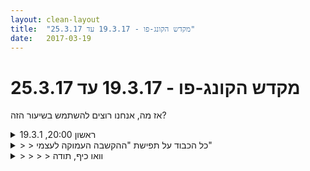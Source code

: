 ```yaml
---
layout: clean-layout
title:  "מקדש הקונג-פו - 19.3.17 עד 25.3.17"
date:   2017-03-19
---
```

# מקדש הקונג-פו - 19.3.17 עד 25.3.17 
אז מה, אנחנו רוצים להשתמש בשיעור הזה?

<details>
                    <summary>ראשון 20:00, 19.3.1</summary>
                    לדמיין עיגול / כדור מסביבי בו מתקיים השיעור שלי. להיות המלך של הכדור שלי / השיעור שלי בתוך הכדור.<br> שימוש בדחיפה שמופעלת עליי לקפיצה / בעיטה / התנמכות - התקרקעות<br> הקשבה עמוקה לעצמי - מה נכון לי לעבור<br>
                  </details><details>
                    <summary>> > כל הכבוד על תפישת "ההקשבה העמוקה לעצמי"</summary>
                    אגב, כשאומרים &quot;כל הכבוד&quot; על משהו (מפנים אור חיובי אל משהו), זה לא אומר ששאר הדברים חיוביים פחות. קרוב לודאי שלהיפך: שיש דברים חיוביים <b>עוד יותר</b>, מפני שלא סביר שמבחוץ יידעו מה <b>הכי</b> חיובי במציאות/התרחשות <b>שלנו</b> ברגע מסויים ועוד יפנו אליו אור. לא צריך לצפות ליותר מדי מן החוץ.<br> <br> נהניתי מאד, בין היתר, מההשתפרות בפנייה אל עצמך כאל המקור לדברים, להדרכה, לידיעה.<br> יצירתיות וחופש יפהפיים.<br><br><table width='70%' cellpadding='0' cellspacing='0' bgcolor='#C6C7C6'><tr><td height='1'></td></tr></table><br><b>מדברים על מדיטציה:</b> <a href="http://forums.tapuz.co.il/meditation" target="_blank">http://forums.tapuz.co.il/meditation</a><br/><br/>לומדים את אמנות המדיטציה: <a href="http://www.ThePracticalMeditation.com" target="_blank" rel=nofollow>www.ThePracticalMeditation.com</a><br/>לומדים את אמנות היכולת: <a href="http://www.MagicalChanging.com" target="_blank" rel=nofollow>www.MagicalChanging.com</a>
                  </details><details>
                    <summary>> > > > וואו כיף, תודה</summary>
                    
                  </details><details>
                    <summary>יום שני 20.3.17 בוק</summary>
                    זמן מקדים 11 דקות - איכות טובה&nbsp;&nbsp;&nbsp;&nbsp;משתתפים:אינגריד, יואב&nbsp;&nbsp;&nbsp;&nbsp;מיקום:מאחורי המוזיאון<br> בחירת מיקודים לשיעור: שלווה, נוחות גופנית, הנאה, <br> תרגול מאתגר של נוכחות מלאה בעת הליכה<br> עבודת רגליים וגמישות - קבלה של ההשתנות, להתבונן בעצמי, במצבי הגופני כפי שהוא הבוקר. קבלה.<br> שדרוג בעיטות תוך סיבוב, שדרוג בעיטת ״מגל״, שדרוג התנועה בעת הסיבוב<br> תרגול טכניקה של הגנה והתקפה, שימוש להגדלת הרזולוציה ושדרוג הדיוק וההתחושה בעת ההסטה (נקודה ספציפית על האמה) ובעת הכיוון של נקודת המפגש<br> אתגר בעיטת קפיצה ומרחק גדול בין הרגליים, שימוש במרחב לתרגול טכניקות כניסה לעבודה מאומצת<br> סיום שיעור 08:15 (משוער)
                  </details><details>
                    <summary>> > וואו, נשמע לי כמו צעד נוסף שלך אל תו</summary>
                    מקור ההדרכה <img src="http://www.timg.co.il/tapuzForum/images/Emo42.gif" alt="<img src="http://www.timg.co.il/tapuzForum/images/Emo42.gif" alt="|שמש|">"> (*אגב מעניין אם הם כבר תקנו אם השמש או שהיא עדיין מופיעה עם סימן &quot;&gt;&quot; או משהו כזה)<br><br><table width='70%' cellpadding='0' cellspacing='0' bgcolor='#C6C7C6'><tr><td height='1'></td></tr></table><br><b>מדברים על מדיטציה:</b> <a href="http://forums.tapuz.co.il/meditation" target="_blank">http://forums.tapuz.co.il/meditation</a><br/><br/>לומדים את אמנות המדיטציה: <a href="http://www.ThePracticalMeditation.com" target="_blank" rel=nofollow>www.ThePracticalMeditation.com</a><br/>לומדים את אמנות היכולת: <a href="http://www.MagicalChanging.com" target="_blank" rel=nofollow>www.MagicalChanging.com</a>
                  </details><details>
                    <summary>*** עזרה זמנית מבן: מפות-ידע **</summary>
                    כמדומני שמרבית העקבות שתלמידים מותירים לעצמם ביומן השיעורים עדיין אינם מכילים באופן מובנה, מלא וברור, את המידע הבסיסי שלשמו יומן השיעורים נוצר*: ריכוז תמצית הידע שעבר אליהם בשיעור, קודם כל בשביל עצמם ואחר-כך (בעדיפות שניה) גם בשביל אחרים המעיינים בזה (אם כי לא בטוח שאחרים יוכלו להבין את העקבות שהשארנו לעצמנו).<br> <br> לפיכך, עד שאראה שהמצב הזה משתנה משמעותית בבית-ספרנו, אשרשר לכאן מדי פעם כמה דוגמאות/דוגמיות שכאלה מתוך השיעורים.<br> באהבה!<br> <br> כפי שאפשר לראות, המצב הזה כבר בתהליך שינוי: {מעקב תהליך ההגשמה: 1 2 <b>3</b> 4 5}<br> <br> * למען הסר ספק: יומן השיעורים לא נוצר רק בשביל זה, אלא למגוון מטרות. איסוף וריכוז הידע העובר בשיעורים היא המרכזית שבהן, אולם יש עוד כמה וכמה מטרות חשובות, חלקן מרכזיות גם הן במידות שונות, העומדות בתשתית קיומו של יומן השיעורים ואפשרויותיו.<br><br><table width='70%' cellpadding='0' cellspacing='0' bgcolor='#C6C7C6'><tr><td height='1'></td></tr></table><br><b>מדברים על מדיטציה:</b> <a href="http://forums.tapuz.co.il/meditation" target="_blank">http://forums.tapuz.co.il/meditation</a><br/><br/>לומדים את אמנות המדיטציה: <a href="http://www.ThePracticalMeditation.com" target="_blank" rel=nofollow>www.ThePracticalMeditation.com</a><br/>לומדים את אמנות היכולת: <a href="http://www.MagicalChanging.com" target="_blank" rel=nofollow>www.MagicalChanging.com</a>
                  </details><details>
                    <summary>> > מתוך ראשון ערב, 19.3.201</summary>
                    אפשר לקחת את מה שהיה לפני תחילת השיעור הרשמי שלי, משעה מסויימת, כחלק מהשיעור הרשמי שלי.<br> כך אני מרחיב את השיעור הרשמי שלי, עם היוולדו, גם לאחור.<br> זה בין היתר יכול לעזור לי לזהות שהשיעור הרשמי שלי איננו תלוי במישהו אחר ולטשטש את ההבדלים בין &quot;השיעור הרשמי&quot; לבין &quot;כל מה שאיננו השיעור הרשמי&quot; בחיי.<br> <br> בעיטה מבחוץ לבפנים (ראש) ואז בעיטת צד (מגוון מקומות אפשריים).<br> אפשר גם לבצע את בעיטת הצד ברגל השניה, לכל כיוון שהוא, תוך שימוש באנרגיה שנוצרה בבעיטה הראשונה.<br> אפשר גם לבצע את שתי הבעיטות בקפיצה.<br> <br> כשאני הולך לשירותים במהלך השיעור, אני יכול להחליט מראש על התרגיל הפנימי שאעשה בדרך לשם; ועל התרגיל הפנימי שאעשה בדרך משם בחזרה למקום העיקרי של השיעור שלי כרגע.<br> <br> אפשר לקבל כל תרגיל בתור עולם שלם בפני עצמו (1), שאפשר להימנע מליצור לעצמנו סבל דרכו (2) ולחלופין ליצור רק דברים חיוביים דרכו (3) כגון למידה, חקירה, השתפרות, הנאה וכולי.<br> &quot;רק דברים חיוביים&quot; - לעצמנו ולאחרים. לדוגמה, לא נפגע באופן כלשהו בסביבה או נוריד את רמתה (אם נלכלך בה משהו, כגון בכף רגלנו קיר כלשהו, הורדנו את רמתה).<br> <br> אפשר להקיף את עצמנו בעיגול (או כדור) דמיוני ולזהות שכל מה שבתוכו הוא השיעור שלנו (גם מה שמחוצה לנו הוא השיעור שלנו, אך בעזרת העיגול אנחנו מתמקדים ומבחינים בחלק מסויים ממרחב השיעור שלנו באופן מובהק יותר. זה לא אומר שמחוץ לעיגול זה לא השיעור שלנו - להיפך. כך השיעור שלנו נעשה ברור ומובחן ואיכותי יותר גם בכל המרחב הכולל שאיננו כלול בעיגול שלנו).<br> אפשר להיות מלכי העיגול שלנו, המאסטרים של העיגול שלנו; וחשוב יותר, מלכי השיעור שלנו, המאסטרים של השיעור המתרחש בתוך העיגול שלנו.<br> <br> דוגמאות לפעילויות שיכולות להתרחש בשיעור שלי עם עצמי:<br> הליכה על ארבע<br> להחזיק רגל אחת בשתי ידיי (לדוגמה, בשכיבה על הגב)<br> עמידה על רגל אחת<br> ניתורים<br> מעברים בין שכיבה לעמידה (השיעור שלי מתרחש, באותו זמן, בין שתי נקודות, במעבר בין השכיבה לעמידה או להיפך)<br> <br> אפשר לדחוף זה את זה לפי תור, תוך שימוש חופשי בדחיפות.<br> אפשר להשתמש באנרגיה של הדחיפות לכל מיני מטרות.<br> לדוגמה: אפשר להשתמש באנרגיה של הדחיפה כדי לחולל בעיטה.<br> דוגמה נוספת: אפשר להשתמש באנרגיה של הדחיפה כדי לחולל בעיטה ומכת מרפק.<br> דוגמה נוספת: אפשר להשתמש באנרגיה של הדחיפה כדי לחולל מכת מרפק - בעיטה - מכת מרפק.<br> דוגמה נוספת: אפשר להשתמש באנרגיה של הדחיפה כדי להמריא לאוויר.<br> דוגמה נוספת: אפשר להשתמש באנרגיה של הדחיפה כדי להשתרש בקרקע ולהיכנס לפוזיציה נמוכה.<br> כל אלה אפשריים גם בגרסת שלושה ויותר.<br> <br> אפשר לערוך קרב מכל מיני סוגים, כגון קרב רגליים מתחת לגובה המותניים או כזה שכולל גם אגרופים לפנים.<br> אפשר לקבוע את מטרת הסיבוב ולהתחיל בכל פעם סיבוב חדש לכשהיא מתגשמת, כגון לחולל כאב (נעים ו)מבוקר אצל הפרטנר.<br> <br> אפשר להשתמש במגוון &quot;כוחות על&quot; בשיעור.<br> דוגמה לשלושת כוחות על:<br> 1. לדמיין (לחוות) בעיניים עצומות תחילה את התנועה המבוקשת או התרגיל המבוקש (בעיטה, לדוגמה).<br> 2. לדמיין שהתרגיל הנוכחי יימשך כל השיעור ולהסתגל לכך, להתרווח בתוך זה.<br> 3. לצלם את הרגע הנוכחי כדי לזכור את הפעילות הנוכחית לצרכי שימושים עתידיים (למשל, כשנבנה שיעור אחר לעצמנו ונחפש פעילות דומה).<br> אפשר לתאם לגביהם שמות קוד כלשהם, שמוכרזים ברגע שפונים לשימוש בכוח העל.<br> דוגמאות: DRAW יכול לסמן שימוש בכוח העל הראשון שהוזכר לעיל, VAST יכול לסמן שימוש בכוח העל השני שהוזכר לעיל, CATCH יכול לסמן שימוש בכוח העל השלישי שהוזכר לעיל.<br> <br> כאשר מכת-יד נעשית &quot;מהיד&quot; בלבד, אפשר להסביר שכדאי לעשותה מהגוף כולו ולהמחיש את ההבדל העצום בעזרת הדגמת מכת-אצבע לכף-יד בארבע צורות שונות: מהאצבע, מכל כף היד, מכל הזרוע, מכל הגוף. מספיק להדגים את השלוש הראשונות ולציין את הרביעית כאפשרות תיאורטית. אפשר לעשות כן גם החל מהאפשרות השלישית.<br> <br> אפשר טכניקה להסביר תחילה באיטיות ובפשטות דרך ביצוע עלינו; ואז לתת למתרגל לחוות אותה (ולחבוט איתה) באוויר.<br><br><table width='70%' cellpadding='0' cellspacing='0' bgcolor='#C6C7C6'><tr><td height='1'></td></tr></table><br><b>מדברים על מדיטציה:</b> <a href="http://forums.tapuz.co.il/meditation" target="_blank">http://forums.tapuz.co.il/meditation</a><br/><br/>לומדים את אמנות המדיטציה: <a href="http://www.ThePracticalMeditation.com" target="_blank" rel=nofollow>www.ThePracticalMeditation.com</a><br/>לומדים את אמנות היכולת: <a href="http://www.MagicalChanging.com" target="_blank" rel=nofollow>www.MagicalChanging.com</a>
                  </details><details>
                    <summary>> > מתוך שני ערב, 20.3.201</summary>
                    טיפוח אמני תנועה:<br> תנועה על ארבע<br> קפיצה אל משטח חדש<br> יצירת תנופה<br> דילוגים על הכריות<br> בעיטות תוך כדי תנועה על הידיים<br> <br> טיפוח אמני לחימה:<br> משחקי חרב זה על זה<br> ובאוויר<br> <br> טיפוח אמני הגשמה:<br> ההר שהוא אני, כמה ממנו היא התנגדות?<br> ניתן לכנות את האיזור החופשי ממנה, &quot;איזור המעוף&quot;.<br> ניתן להתחבר אל השמש.<br> <br> טיפוח אמני בריאות:<br> ניתן לאפשר לנשימת ההוויה להיות מלאה יותר, עמוקה יותר, מוחלטת יותר.<br> הנשיפה - השחרור המוחלט של כל המיותר.<br> השאיפה - הקבלה והקליטה של כל הדרוש.<br> <br> טיפוח אמני למידה:<br> ניתן למשוך &#10004; קסום על כל דבר<br> <br> טיפוח אמני אושר:<br> העיגול שהוא אני, כמה ממנו הוא אני?<br> ניתן לכנות את האיזור האמיתי שלי, &quot;איזור המעוף&quot;.<br> ניתן להתחבר אל השמש.<br> <br> ניתן לבחור איזורי יומיום שונים ולשדרגם.<br><br><table width='70%' cellpadding='0' cellspacing='0' bgcolor='#C6C7C6'><tr><td height='1'></td></tr></table><br><b>מדברים על מדיטציה:</b> <a href="http://forums.tapuz.co.il/meditation" target="_blank">http://forums.tapuz.co.il/meditation</a><br/><br/>לומדים את אמנות המדיטציה: <a href="http://www.ThePracticalMeditation.com" target="_blank" rel=nofollow>www.ThePracticalMeditation.com</a><br/>לומדים את אמנות היכולת: <a href="http://www.MagicalChanging.com" target="_blank" rel=nofollow>www.MagicalChanging.com</a>
                  </details><details>
                    <summary>> > מתוך שלישי ערב, 21.3.201</summary>
                    אפשר &quot;לעשות ברכה&quot; בתחילת ובסיום שיעור, עם עצמנו של פרק אחר.<br> להתבונן זה על זה בעיניים, להרגיש זה את זה.<br> <br> אפשר להעביר שיעור לעצמנו ולמישהו נוסף, גם כשהמישהו הנוסף הזה הינו דמיוני.<br> לא חייבים ממש לפנות אליו ולדבר אליו, אנחנו יכולים לדמיין את ההנחיות, כאילו הן ניתנות לשנינו.<br> <br> אפשר ליצור לעצמנו &quot;סימניה&quot; המתייחסת למצבנו הנוכחי, כדי לחזור אליו בהמשך השיעור, כמיטב יכולתנו - ולהמשיך משם.<br> אפשר גם לטעום צורות עבודה כאלה ואחרות, שערים כאלה ואחרים - בכדי לשוב אליהם בעתיד, באופן מעמיק יותר, להנאתנו.<br> <br> אפשר שמספר לומדים יעבדו על תנועה כלשהי לבחירתם, תרגיל פיזי כלשהו.<br> והמנחה מביניהם, יערוך בכל פעם שינוי בתנועתו של מי מהם.<br> ובשלב כלשהו גם יורה לו לעבור לתנועה אחרת.<br> זה אומר שכל מתרגל עובד בזמן שלנו, על תנועה שהוא בוחר... עד שנאמר לו להחליף לתנועה אחרת שהוא בוחר.<br> ומתישהו במהלך כל פעם כזאת, הוא מקבל גם שינויים בתנועה שהוא בחר.<br> <br> אפשר לסמן/לחוות סביבנו את המרחב האישי הקרוב ביותר בעזרת הושטת יד, למלוא הטווח.<br> וגם בעזרת הושטת רגל, למלוא הטווח.<br> <br> אפשר לאפשר לזקיף שלנו, השומר עלינו מרחבית בכל עת, להשתדרג.<br> להיות ער יותר, אחראי יותר, מקצועי יותר.<br> לאפשר לו לעבור לשלב הבא שלו.<br> שיפורו הינו עניין מתמשך, הרגל נעים המתרחש שוב ושוב בזמנים שונים.<br> זהו תהליך של שנים, מפני שאנחנו יכולים לשפרו עוד ועוד ועוד. זה כיף.<br> <br> אפשר לשדרג את התנועה שלנו בעזרת חיקוי אנשים אחרים, אמיתיים או דמיוניים.<br> &quot;ללבוש&quot; את תנועתם וללמוד מכך המון, המון, המון.<br> <br> אפשר לבחור איכות מסויימת שאנחנו רוצים לשדרגה בעבודת הזוגות שלנו (לדוגמה: שמירה על עצמנו).<br> ואז להתמקד בה ולהשקות אותה בעודנו נתונים בעבודת זוגות כזאת או אחרת. לאפשר לה באמת להשתפר.<br> <br> באפשרותנו להחליף כרית עם פרטנר לסרוגין, כאשר כל אחד מאיתנו בתורו משגר מספר מסויים של מכות מסויימות לכרית.<br> לדוגמה, ארבע מכות אגרוף.<br> לצרכי חקירה והשתפרות.<br> <br> אפשר לטייל בין זכרונות מאירוע מוגדר או מטווח-זמן מוגדר, כגון השיעור הזה, החיים האלה, היום הזה וכדומה.<br> אפשר גם לתת לעצמנו משימות נוספות בתוך הטיול הזה (לדוגמה: לשים לב לדברים שאנחנו רוצים להמשיך לטפח ולדברים שאנחנו רוצים להפסיק לטפח או אפילו להתמיר).<br> <br> אפשר לחפש, לחוות או לדמיין מקור כוח עצום בתוכנו, אצלנו.<br> וכשאנחנו חווים אותו / מוצאים אותו / מדמיינים אותו - אז לנוח בתוכו, להרפות, בעודנו שומרים על ערנותנו.<br><br><table width='70%' cellpadding='0' cellspacing='0' bgcolor='#C6C7C6'><tr><td height='1'></td></tr></table><br><b>מדברים על מדיטציה:</b> <a href="http://forums.tapuz.co.il/meditation" target="_blank">http://forums.tapuz.co.il/meditation</a><br/><br/>לומדים את אמנות המדיטציה: <a href="http://www.ThePracticalMeditation.com" target="_blank" rel=nofollow>www.ThePracticalMeditation.com</a><br/>לומדים את אמנות היכולת: <a href="http://www.MagicalChanging.com" target="_blank" rel=nofollow>www.MagicalChanging.com</a>
                  </details><details>
                    <summary>> > מתוך רביעי בוקר, 22.3.201</summary>
                    גיבוי וליווי:<br> חלקים מגבים ומלווים חלקים<br> לדוגמה, המחשבה את התנועה<br><br><table width='70%' cellpadding='0' cellspacing='0' bgcolor='#C6C7C6'><tr><td height='1'></td></tr></table><br><b>מדברים על מדיטציה:</b> <a href="http://forums.tapuz.co.il/meditation" target="_blank">http://forums.tapuz.co.il/meditation</a><br/><br/>לומדים את אמנות המדיטציה: <a href="http://www.ThePracticalMeditation.com" target="_blank" rel=nofollow>www.ThePracticalMeditation.com</a><br/>לומדים את אמנות היכולת: <a href="http://www.MagicalChanging.com" target="_blank" rel=nofollow>www.MagicalChanging.com</a>
                  </details><details>
                    <summary>> > מתוך חמישי ערב, 23.3.201</summary>
                    אפשר להפוך כל דבר למיוחד.<br> אפילו את הקריאה הזאת, למשל.<br> <br> כשקולעים משהו, חלק גדול מהעניין הוא ההתבוננות במטרה ובקליעה שלנו ביחס אליה.<br> לפיכך, בהדרכת מישהו בשיעור, חלק מהעניין הוא גם לדעת מה נהיה עם זה, לדוגמה אם נותנים לו משימה אל מחוץ לשיעור.<br> <br> אפשר לחולל דממה פנימית; או להיות מודעים לדממה הפנימית שקיימת בנו תמיד, גם עכשיו.<br> אפשר להיות מודעים ליופי העמוק שסביבנו.<br> אפשר לתקשר עם עצמנו בעזרת שאלות פשוטות, כגון &quot;מה אני רוצה לאפשר/ליצור עכשיו&quot;?<br> <br> אפשר לדבר לפי תור על משהו שנמצא לידינו, בחופשיות ובלא הגיון בהכרח.<br> אפשר לצייר.<br> בעודנו יוצרים, אפשר להרגיש את תהליך היצירה ולאפשר לו להשביח, להיות אלוהי יותר.<br> אפשר לעשות כל דבר שבוחרים, כיצירת אמנות.<br> אפשר להתבונן על לימודי הקונג-פו כעל לימודי אמנות היצירה.<br> <br> אפשר לחוות את האנרגיה שבתוכנו, הליבה שלנו; ולבדל אותה מהאנרגיות שסביבנו.<br> אפשר לחוות את האנרגיות שסביבנו ולבדוק עם עצמנו מה אנחנו רוצים לעשות (או לא לעשות) איתן.<br> אפשר לחוש את החופש שלנו.<br><br><table width='70%' cellpadding='0' cellspacing='0' bgcolor='#C6C7C6'><tr><td height='1'></td></tr></table><br><b>מדברים על מדיטציה:</b> <a href="http://forums.tapuz.co.il/meditation" target="_blank">http://forums.tapuz.co.il/meditation</a><br/><br/>לומדים את אמנות המדיטציה: <a href="http://www.ThePracticalMeditation.com" target="_blank" rel=nofollow>www.ThePracticalMeditation.com</a><br/>לומדים את אמנות היכולת: <a href="http://www.MagicalChanging.com" target="_blank" rel=nofollow>www.MagicalChanging.com</a>
                  </details><details>
                    <summary>שר ם ב' 20.3.2017 בק</summary>
                    בבקר הגיעה הודעה מבן שעלי להעביר לעצמי וליואב את השיעור במדוייק שאני רוצה לעצמי.<br> הצלחתי לדייק במשימה הזו הכי קרוב מ אי פעם.<br> התחלנו בבחירת 3 דגשים שבהם רוצים להשיג שדרוג עד סוף השיעור. <br> צלילות<br> נוכחות<br> עבודה פיזית וחיזוק ה&quot;צ&#39;י&quot; בהנאה<br> <br> עבדנו על גמישות, בעיטות, אגרופים והסטות, טכניקת תקיפה.<br> לסיום התיישבנו ונזכרנו בדגשים שבחרנו בתחילת השיעור ובדקנו איך השתדרגנו ונתנו ציון. <br> הציון שלי: 4-4-4<br> סיימנו בהנחנת המבט בעיני הפרטנר, ברוגע ובנינוחות.<br> הצלחתי שלא להיגרר בתחילת השיעור לבהלה רגעית שמא מה שאני בוחרת להתאמן לעיו לגמרי לא מתאים ליואב.<br> בסיום השיעור הוא אמר שזה היה בדיוק מה שהיה צריך.<br> היה שיעור שקט ורגוע ומהנה.
                  </details><details>
                    <summary>> > מקסים</summary>
                    איזה יופי של אפשור קסום!<br> &quot;4&quot; מתוך כמה?<br> מתי השיעור הסתיים?<br> כמה זמן בילית &quot;במקדש המקדים&quot; עד 06:50?<br><br><table width='70%' cellpadding='0' cellspacing='0' bgcolor='#C6C7C6'><tr><td height='1'></td></tr></table><br><b>מדברים על מדיטציה:</b> <a href="http://forums.tapuz.co.il/meditation" target="_blank">http://forums.tapuz.co.il/meditation</a><br/><br/>לומדים את אמנות המדיטציה: <a href="http://www.ThePracticalMeditation.com" target="_blank" rel=nofollow>www.ThePracticalMeditation.com</a><br/>לומדים את אמנות היכולת: <a href="http://www.MagicalChanging.com" target="_blank" rel=nofollow>www.MagicalChanging.com</a>
                  </details><details>
                    <summary>> > > > הבהרות לגבי הסיכו</summary>
                    הציון היה 4/5.<br> סיימנו את השיעור בשעה 8:10, נדמה לי.<br> במקדש המקדים ביליתי כ-12-15 ד&#39;. זה עבר כהרף עין. אני מציינת זאת כי בעבר הזמן לפני תחילת השיעור היה לפעמים נראה לי אינסופי או לכל הפחות איטי מאוד.
                  </details><details>
                    <summary>> > > > > > נהדר, תודה רבה</summary>
                    כל הכבוד על התפתחות המקדש המחולל (זה שמחולל את השיעור; מה שכיניתי גם &quot;המקדש המקדים&quot;) <img src="http://www.timg.co.il/tapuzForum/images/Emo39.gif" alt="|פרח|"><br><br><table width='70%' cellpadding='0' cellspacing='0' bgcolor='#C6C7C6'><tr><td height='1'></td></tr></table><br><b>מדברים על מדיטציה:</b> <a href="http://forums.tapuz.co.il/meditation" target="_blank">http://forums.tapuz.co.il/meditation</a><br/><br/>לומדים את אמנות המדיטציה: <a href="http://www.ThePracticalMeditation.com" target="_blank" rel=nofollow>www.ThePracticalMeditation.com</a><br/>לומדים את אמנות היכולת: <a href="http://www.MagicalChanging.com" target="_blank" rel=nofollow>www.MagicalChanging.com</a>
                  </details><details>
                    <summary>רביעי 21.3.201</summary>
                    <table border='0' width='100%' align='center'><tr><td valign='top'>מצ&quot;ב סיכום התרגילים בכתב יד.<br> <br> הפתעתי את עצמי בשיעור, היה לי מאד נעים לתת מרחב ל&quot;זקיף&quot;. משהו מאד טבעי, נעים עמוקות. אחראי.<br> <br> חקירת טווח התנועה בעזרת היד והרגל כש&quot;שחררתי&quot; מעט זה הפך לנעים ומהנה. עוצמת האגרופים הפתיעה אותי קצת, נהניתי מזה. הצלפה, בום טאח יאי... איזה כיף להרגיש את האפקט.</td><td width='220' align='center' valign='top'><a href=javascript:show_attch('56633996.jpg',56633996)><img src='http://img2.tapuz.co.il/CommunaApps/resize.asp?image=56633996.jpg&width=200' border='0'></a></td></tr></table>
                  </details><details>
                    <summary>> > תיקון: זה יום שלישי. לא רביעי</summary>
                    
                  </details><details>
                    <summary>> > > > נהדר</summary>
                    נהנה מאד מעבודתך.<br> וגם אשמח לדעת:<br> 1. מתי השיעור הסתיים?<br> 2. באיזה אופן סיימת אותו לאבשלום לך? האם בעזרת אמירה כגון &quot;השיעור שלנו הסתיים&quot; או בדרך אחרת כלשהי?<br> 3. איך היה לך בהתחלה להתבונן בעצמך?<br><br><table width='70%' cellpadding='0' cellspacing='0' bgcolor='#C6C7C6'><tr><td height='1'></td></tr></table><br><b>מדברים על מדיטציה:</b> <a href="http://forums.tapuz.co.il/meditation" target="_blank">http://forums.tapuz.co.il/meditation</a><br/><br/>לומדים את אמנות המדיטציה: <a href="http://www.ThePracticalMeditation.com" target="_blank" rel=nofollow>www.ThePracticalMeditation.com</a><br/>לומדים את אמנות היכולת: <a href="http://www.MagicalChanging.com" target="_blank" rel=nofollow>www.MagicalChanging.com</a>
                  </details><details>
                    <summary>> > > > > > תודה... + תשוב</summary>
                    1. השיעור הסתיים כ7 דקות לאחר עזיבתך אותנו.<br> 2. הרגשתי לבצע ברכה וכן היה, והרגיש נהדר.<br> 3. ממקד, הרגשה של כבוד, הערכה כלפי &quot;אני&quot;, <br> הרגשה שהדרך קרובה יותר, סלולה יותר.
                  </details><details>
                    <summary>> > > > > > > > נהדר, תודה</summary>
                    <br><br><table width='70%' cellpadding='0' cellspacing='0' bgcolor='#C6C7C6'><tr><td height='1'></td></tr></table><br><b>מדברים על מדיטציה:</b> <a href="http://forums.tapuz.co.il/meditation" target="_blank">http://forums.tapuz.co.il/meditation</a><br/><br/>לומדים את אמנות המדיטציה: <a href="http://www.ThePracticalMeditation.com" target="_blank" rel=nofollow>www.ThePracticalMeditation.com</a><br/>לומדים את אמנות היכולת: <a href="http://www.MagicalChanging.com" target="_blank" rel=nofollow>www.MagicalChanging.com</a>
                  </details><details>
                    <summary>רביעי 20:0 22.4.1</summary>
                    היה לי מאתגר להגיע ולעשות את השיעור, עומס של חרדה, הלב דופק חזק והמחשבות משתלטות... ובכל זאת:<br> <br> התחלתי את השיעור לעצמי בסביבות 19:20 וסיימתי ב20:00. ניסיתי לזכור לאורכו ש&quot;קודם כל נינוחות, שלווה ורוגע&quot; כדגש עיקרי<br> ובתוך זה שאר הדברים שאני עושה. נזכרתי בכך לעיתים קרובות<br> במהלך השיעור בדרגות שונות של הצלחה ביישום. לקראת סוף השיעור עבר בי גל אנרגיה מלחיץ כשאני חרד לגורלו של התרגיל שאני עושה אם הגל הזה ימשיך... והחלטתי פשוט לכלול אותו בשיעור בתרגיל. זה הרי לא משהו שאפשר להתעלם ממנו, אז אפשר פשוט לעבוד איתו. אז נתתי לזה להיות, וכשזה חלף פשוט חזרתי בעדינות לתרגיל שעשיתי (מדיטציה: למצוא את מקור האנרגיה בגוף ולנוח בו, להיטען ממנו)<br> <br> ברכה לא עשיתי, חשבתי שזה יהיה מוזר לחלק מהאנשים שמסתכלים מהצד, שמישהו עושה תנועה מוזרה לעצמו וממשיך ללכת. אחד התרגילים שקיבלתי לשיעור הזה היה לתרגל באופן כזה שהמסתכל ה&quot;ממוצע&quot; מהצד לא יחוש שיש כאן משהו מוזר אלא סתם מישהו שמתאמן לעצמו <img src="http://www.timg.co.il/tapuzForum/images/Emo13.gif" alt=":-)"><br> <br> התרגילים שנתתי לעצמי היו בעצם חזרה והעמקה בתרגילים של אתמול.<br> <br> בהליכה לגג גן העיר תרגלתי חישה של האנרגיה בגוף.<br> המשכתי את זה בישיבה לכשהגעתי. <br> שמתי לב שהאנרגיה זה בעצם כולל הכל, כל מה שקורה בגוף, תחושות, מחשבות... <br> <br> אחר כך תרגלתי מכת כאפה והצלפה כתנועה אחת...<br> עשיתי את זה בעמידה לחימתית יותר + שמירת פנים,<br> שמי שמתבונן לא יהיה לו מוזר, יבין... שמתי לב שעשיתי<br> לעצמי פרצוף, זכרתי לא לעשות לעצמי פרצופים. זה מוזר.<br> <br> אחר כך חקירת טווח הידיים והרגליים. דבר שקצת קשה לעשות באופן לא מוזר, ניסיתי שייראה כמו אימון לחימה או טאי צ&#39;י. משהו כזה.<br> <br> אחר כך העמקה ואפשור לזקיף לקחת יותר אחריות. שוב לחצים חרדות בלאגנים... מנסה לחזור לשלווה, נלחץ, ואז מנסה לחזור יותר בעדינות... <img src="http://www.timg.co.il/tapuzForum/images/Emo13.gif" alt=":-)"><br> <br> אחר כך המדיטציה שתיארתי בהתחלה.<br> <br> וזהו... הנה אני... &#128515;<br> <br>
                  </details><details>
                    <summary>> > וואו, אדיר</summary>
                    ארבעים דקות מופלאות ומשמעותיות כל-כך, כמה אימון, עולמות שלמים בשיעור קצר. <img src="http://www.timg.co.il/tapuzForum/images/Emo39.gif" alt="|פרח|"><br> קלטתי שראשי התיבות של הדגשים הכלליים-מתמשכים לשיעור הזה הם נש&quot;ר.<br> אפשר בכל מיני ניקודים - בחרתי לקחת את זה כציפור המרשימה.<br> איך היה לך הערב שאחרי השיעור?<br><br><table width='70%' cellpadding='0' cellspacing='0' bgcolor='#C6C7C6'><tr><td height='1'></td></tr></table><br><b>מדברים על מדיטציה:</b> <a href="http://forums.tapuz.co.il/meditation" target="_blank">http://forums.tapuz.co.il/meditation</a><br/><br/>לומדים את אמנות המדיטציה: <a href="http://www.ThePracticalMeditation.com" target="_blank" rel=nofollow>www.ThePracticalMeditation.com</a><br/>לומדים את אמנות היכולת: <a href="http://www.MagicalChanging.com" target="_blank" rel=nofollow>www.MagicalChanging.com</a>
                  </details><details>
                    <summary>> > > > חחח מגניב..</summary>
                    גם אני עשיתי ר&quot;ת מהדגשים אבל לא שמתי לב לנש&quot;ר. אצלי זה היה נש&quot;ו. ועכשיו זה מזכיר לי גם נשימה, שגם בה השתמשתי כדי להירגע (תשומת לב לנשימות מלאות וארוכות, נינוחות שמרגיעות את כל הגוף)<br> <br> הערב היה לא כזה טוב, החרדות המשיכו ולקחתי כדור הרגעה. אבל ישנתי בלי חלומות חרדתיים, בגלל הכדור או השיעור או שניהם.
                  </details><details>
                    <summary>> > > > > > תודה רבה</summary>
                    <br><br><table width='70%' cellpadding='0' cellspacing='0' bgcolor='#C6C7C6'><tr><td height='1'></td></tr></table><br><b>מדברים על מדיטציה:</b> <a href="http://forums.tapuz.co.il/meditation" target="_blank">http://forums.tapuz.co.il/meditation</a><br/><br/>לומדים את אמנות המדיטציה: <a href="http://www.ThePracticalMeditation.com" target="_blank" rel=nofollow>www.ThePracticalMeditation.com</a><br/>לומדים את אמנות היכולת: <a href="http://www.MagicalChanging.com" target="_blank" rel=nofollow>www.MagicalChanging.com</a>
                  </details><details>
                    <summary>> > > > > > > > </summary>
                    
                  </details><details>
                    <summary>> > מתוך המייל שקיבלתי לקראת השיעו</summary>
                    <br> אני מבקש שתקרא את התשובה שנתתי לך ביומן השיעורים לפני כשבועיים (בעמוד הראשון).<br> וגם את זה: <a href='http://www.tapuz.co.il/communa/ViewmsgCommuna.asp?Communaid=18195&msgid=56247716<br> ואת' target='_blank' style='color:blue;'>http://www.tapuz.co.il/communa/ViewmsgCommuna.asp?Communaid=18195&msgid=56247716<br> ואת</a> זה: <a href='http://www.tapuz.co.il/communa/ViewmsgCommuna.asp?Communaid=18195&msgid=56027020<br> ואת' target='_blank' style='color:blue;'>http://www.tapuz.co.il/communa/ViewmsgCommuna.asp?Communaid=18195&msgid=56027020<br> ואת</a> זה: <a href='http://www.tapuz.co.il/communa/ViewmsgCommuna.asp?Communaid=18195&msgid=56324987<br> ' target='_blank' style='color:blue;'>http://www.tapuz.co.il/communa/ViewmsgCommuna.asp?Communaid=18195&msgid=56324987<br> </a> <br> ומאוחר יותר הערב, תתחיל לעצמך את השיעור בנקודת המפגש, ב-19:50 או לפני כן (הכי מוקדם שאפשר: 19:00).<br> ושתעביר את עצמך לגג של קניון &quot;גן העיר&quot;.<br> ושתמשיך שם את השיעור לעצמך, בדגש על שלושה דברים: <b>נינוחות, שלווה ורוגע.</b><br> ושתשלוט בהופעתך כך שלא תיראה &quot;מוזר&quot; שם למתבונן הממוצע, אלא כאדם &quot;רגיל&quot; שמתאמן.<br> ושתמשיך לעצמך את השיעור עד תומו, כשאתה תוחם שיעור קצר למדי, בן פחות משעה (לדוגמה: 45 דקות) אך יותר מ-25 דקות.<br>
                  </details><details>
                    <summary>שיעור יום ד' בקר 22.3.201</summary>
                    הגעתי לנקודת המפגש בשעה 6:42 ועוד לא היה איש. אחרי הגיעו כולם: יואב, דרור, רמי ותרצה.<br> רמי ותרצה מיד נשאבו לשיחה ערה, קטעתי עם התחלת השיעור. זו הייתה הזדמנות עבורי לחקור מבחוץ כיצד זה נראה כשנשאבים לשיחה לעומת מצב שבו מתכוננים לשיעור. ראיתי לנגד עיניי את כל הפעמים שבן הגעתי לשיעור (כל שהוא, גם בתחומים אחרים לגמרי) במטרה ללמוד ובמקום זה אני נשאבת אל תוך שיחה בלתי קשורה שמרחיקה אותי מהנושא למענו הגעתי למרחב השעור. בעבר הייתי וודאי חושבת שאם אני מעבריה את השיעור אז זהו תפקידי גם לקרוא לאנשים לסדר. משהו בי הזכיר לי כאן שאין זה תפקידי כאן.&nbsp;&nbsp;<br> התחלנו את השיעור בהליכה למקום השיעור תוך כדי תשומת לב לנוכחות מלאה לגוף ולחושים. בגינת דובנוב עצרנו ליד רחבת מתקני המשחקים וקיבלנו הנחיה להגמיש אתגופנו או לחמם אותו כהכנה לשיעור הקונג פו. העמקתי בהגמשת הגוף כי זה מה שהיה נחוץ לי. <br> אחרי כ-10 ד&#39; התעורר בי קול של דאגה שאמר משהו כמו &quot;אני לא יודתע מתי בן יגיע לגג גן העיר ולא יהיה נעים שימתין לנו שם, צריך להמשיך הלאה&quot;. אספנו את התיקים והלכנו בשקט במסלול שבחרתי בקפידה, כפי שאני אוהבת לעשות כשאני הולכת ברגל בתל אביב.<br> בסביבות השעה 7:10 הגענו לגג גן העיר. חזרנו לתרגל גמישות/חימום הגוף. לאחר כ-15 ד&#39; הונחינו לעבור לתרגול השני מבין השניים.<br> <br> לאחר מכן תרגלנו מעברים מעמידה לשכיבה וכפיפות בטן.<br> לאחר מכן עברנו למשחק תופסת במרחב מתוחם, כשמי שמחפש לתפוס עוצם עיניים. בערך אז בן הגיע והמשיך להדריך אותנו.<br> <br> תרגלנו טכניקות שונות של הסטה ואגרופים, 3 סטים שונים. בן חילק אותנו לזוגות, הוא צירף אותי לתרצה.<br> ניכר היה ששתינו מתקשות לזהות בדיוק את סוג הפעולות שבן הדגים לנו.<br> לאחר זמן מה בן התערב והנחה אותנו להיעזר בתיאור מילולי של כל מרכיב בתנועות ולרשום את אותם המרכיבים. כך עשינו. תרצה שיקפה לי את הקושי שלי, המוכר לי כל כך מאז הילדות, שלגבי סטים של תנועות, יש לי קושי &quot;למקם&quot; אותם. בן עזר לנו בזה שהוא הדגים לנו כיצד ניתן לתאר אותן ולפרק אותן למרכיבים שאותם ניתן לתאר. זה מאוד עזר.<br> בהמשך בן הורה לי להמשיך את השיעור שלי ושל תרצה עד תומו.<br> המשכנו לתרגל את הטכניקות ואת תיאורן. סיימתי את השיעור שלנו בשעה 8:15.<br> היה מעולה.<br> <br> <br>
                  </details><details>
                    <summary>> > . .</summary>
                    &quot;אחרי הגיעו כולם&quot; --&gt; דורית לא הגיעה (בטלה יותר משבוע מראש).<br> נהניתי בין היתר לדמיין אתכם נעים במסלול שבחרת.<br> שאלה: האם שלוש הטכניקות רשומות לך במחברת?<br><br><table width='70%' cellpadding='0' cellspacing='0' bgcolor='#C6C7C6'><tr><td height='1'></td></tr></table><br><b>מדברים על מדיטציה:</b> <a href="http://forums.tapuz.co.il/meditation" target="_blank">http://forums.tapuz.co.il/meditation</a><br/><br/>לומדים את אמנות המדיטציה: <a href="http://www.ThePracticalMeditation.com" target="_blank" rel=nofollow>www.ThePracticalMeditation.com</a><br/>לומדים את אמנות היכולת: <a href="http://www.MagicalChanging.com" target="_blank" rel=nofollow>www.MagicalChanging.com</a>
                  </details><details>
                    <summary>> > > > תשובה לשאלת ב</summary>
                    אכן שכחתי לציין שדורית הייתה חסרה.<br> שלוש הטכניקות רשומות במחברת:<br>  <br> 1. הסטת אגרוף בעמידת &quot;ראי&quot;<br> עמידה זהה מול היריב. <br> כאשרהיריב יוצא באגרוף עם יד קדמית, אני מסיטה עם היד הקדמית בתנועה פנימה, עם להב כף היד לכיוון התנועה.<br> לאחר מכן אני יוצאת בשליפה חזרה עם אותה היד אל כיוון הגרון של היריב, עם להב כף היד מופנית כלפי גרונו.<br> תוך כדי שליפת הלהב אל גרון היריב אני לוקחת צעד אחורה כדי להתרחק.<br> <br> 2.הסטת אגרוף ומכת מרפק בעמידת &quot;ראי&quot;<br> עמידה זהה מול היריב.<br> כשהיריב מוציא אלי גרוף ביד הקדמית, אני מסיטה את האגרוף עם ידי הקדמית בתנועה כלפי חוץ (הסטת קוף).<br> אני עושה צעד כלפי גוף היריב, תוך כדי תנועת סיבוב קלה, במטרה להתקרב.<br> אני שולפת מכת מרפק עם היד השנייה, זאת הקרובה לגוף היריב.<br> אני לוקחת צעד אחרוה כדי להתרחק.<br> אני שולפת מכת אגרוף היד שהסיטה ושולחת אגרוף אל לסת היריב מהצד השני.<br> <br> 3. מכת מרפק ואגרוף בעמידה זהה<br> אני עומדת מול היריב בעמידה זהה (משולבת).<br> כשהיריב שולח אלי אגרוף עם ידו הקדמית, אני מסיטה את האגרוף שלו עם ידי הקדמית (אם הוא שלף אגרוף ביד ימין, אני מסיטה עם יד ימין) בתנועה פנימה (מימין לשמאל כשהיד הקדמית היא יד ימין).<br> בתנועה חוזרת של אותה היד שבה היסטתי את האגרוף, אני שולחת את המרפק שלי אל החזה (השד) של היריב. היד מנצלת את תנופת ההסטה.<br> אני לוקחת צעד אחרוה עם הרגל הקדמית ושולחת אגרוף עם היד השנייה, שעתה הפכה להיות היד הקדמית.<br> <br> אלה 3 הטכניקות שלמדתי בשיעור הקודם. מעט שיכתבתי את התיאורים, תוך כדי העתקה מהמחברת, על מנת שיהיה לי קל יותר להבין את ההנחיות בעתיד, כשכבר לא אזכור במדוייק את רצף התנועות.</b>
                  </details><details>
                    <summary>> > > > > > הרגשתי חוסר נוחות</summary>
                    בעקבות כך שבתשובה לשאלת &quot;כן / לא&quot; ששאלתיך, פרשת כל-כך הרבה מידע.<br> <br> את יכולה כמובן לשמור לעצמך כאן כל מידע שאת רוצה מהשיעור (וטכניקות הן בהחלט מידע חשוב ונהדר), אולם יש הבדל בין משהו שאת מתעדת עבור עצמך, לבין תשובה בדיאלוג עם אדם אחר.<br> <br> תארי לעצמך, לדוגמה, שמישהו ישאל אותך &quot;האם הבאת את המחברת להרצאה?&quot; ובתגובה תוציאי את המחברת מתיקך ותקריאי לו פרקים נבחרים מתוכה, מבלי שביקש כלל?<br> <br> האם את מבינה מה עורר בי אי-נוחות?<br> <br> תודה על סבלנותך! <img src="http://www.timg.co.il/tapuzForum/images/Emo39.gif" alt="|פרח|"><br><br><table width='70%' cellpadding='0' cellspacing='0' bgcolor='#C6C7C6'><tr><td height='1'></td></tr></table><br><b>מדברים על מדיטציה:</b> <a href="http://forums.tapuz.co.il/meditation" target="_blank">http://forums.tapuz.co.il/meditation</a><br/><br/>לומדים את אמנות המדיטציה: <a href="http://www.ThePracticalMeditation.com" target="_blank" rel=nofollow>www.ThePracticalMeditation.com</a><br/>לומדים את אמנות היכולת: <a href="http://www.MagicalChanging.com" target="_blank" rel=nofollow>www.MagicalChanging.com</a>
                  </details><details>
                    <summary>> > > > > > > > תשובה לב</summary>
                    אני מבינה עכשיו את חוסר הנוחות שלך.
                  </details><details>
                    <summary>> > > > > > > > > > הו, תודה, איזה כיף!</summary>
                    וגם תענוג להיות מובן <img src="http://www.timg.co.il/tapuzForum/images/Emo99.gif" alt="|מאוהב|"><br><br><table width='70%' cellpadding='0' cellspacing='0' bgcolor='#C6C7C6'><tr><td height='1'></td></tr></table><br><b>מדברים על מדיטציה:</b> <a href="http://forums.tapuz.co.il/meditation" target="_blank">http://forums.tapuz.co.il/meditation</a><br/><br/>לומדים את אמנות המדיטציה: <a href="http://www.ThePracticalMeditation.com" target="_blank" rel=nofollow>www.ThePracticalMeditation.com</a><br/>לומדים את אמנות היכולת: <a href="http://www.MagicalChanging.com" target="_blank" rel=nofollow>www.MagicalChanging.com</a>
                  </details><details>
                    <summary>יום רביעי 22.3.17 בוק</summary>
                    זמן מקדים 6 דקות&nbsp;&nbsp;&nbsp;&nbsp;משתתפים: אינגריד, דרור, יואב, רמי, תרצה&nbsp;&nbsp;&nbsp;&nbsp;מיקום: גן העיר<br> הליכה ועבודה על הכנה של הגוף לעבודה, אני נהנה מהעבודה הגופנית (קודם בגינת דובנוב) שדרוג איכות בעיטות הקפיצה<br> אני כמו שאני, קבלה מהנה. <br> קבלת הנחיות: חזרה בדיבור על ההנחיות, קבלה של ההנחיות, זיהוי התנגדויות פנימיות לחלק מהן, התבוננות משדרגת, להפוך את ההתנגדות לעבודה מהנה, (התבוננות בהתנגדות, קבלה שלה ללא אשמה, שמחה על הזיהוי, זיהוי ההזדמנות - יש לי מעורבות רגשית, טוב, עבודה משודרגת)<br> תרגול של טכניקות הסטה והתקפה - הנאה מהתנועה, המשך הגדלת רזולוציה - נקודות מגע, עלי ועל הפרטנר.<br> התבוננות באמנות לימוד התנועה - פרטים לזכרון של תרגיל, רגליים, ידיים, נקודות מגע, כיוון ומגמת תנועה.<br> אני ורמי עם מתנת מיקוד:<br> במה אני בוחר לצמוח?<br> איך אני בוחר לצמוח?<br> זיהוי הרצונות שלי, הבריאות שלי, <br> אריזה של הטכניקות לצורך בדיקת זכרון להמשך.<br> סיום שיעור 08:38<br>
                  </details><details>
                    <summary>> > וואו, נשמע מעולה</summary>
                    איך היו לך שתי השאלות?<br> האם שקלת להמשיך אותן באופן כלשהו, בגרסה כלשהי, אחרי השיעור?<br><br><table width='70%' cellpadding='0' cellspacing='0' bgcolor='#C6C7C6'><tr><td height='1'></td></tr></table><br><b>מדברים על מדיטציה:</b> <a href="http://forums.tapuz.co.il/meditation" target="_blank">http://forums.tapuz.co.il/meditation</a><br/><br/>לומדים את אמנות המדיטציה: <a href="http://www.ThePracticalMeditation.com" target="_blank" rel=nofollow>www.ThePracticalMeditation.com</a><br/>לומדים את אמנות היכולת: <a href="http://www.MagicalChanging.com" target="_blank" rel=nofollow>www.MagicalChanging.com</a>
                  </details><details>
                    <summary>> > > > המשכתי את השאלות לאורך כל היו</summary>
                    מצאתי את השאלות האלו משמעותיות עבורי גם בהמשך היום. במה? איך? המשכתי להשתמש בהן במשך רוב היום בעבודה וגם ביום למחרת. בהמשך זה נשטף ונעלם, מזכיר לעצמי להשתמש בהן. מחפש לעצמי רעיון - נראה לי שהכיוון הכללי הוא יצירת הרגל של שהיה ביומן השיעורים באופן שגרתי. אחפש לעצמי את המועד הנוח (אולי בערב לפני השיעור?)
                  </details><details>
                    <summary>> > > > > > אדיר</summary>
                    <br><br><table width='70%' cellpadding='0' cellspacing='0' bgcolor='#C6C7C6'><tr><td height='1'></td></tr></table><br><b>מדברים על מדיטציה:</b> <a href="http://forums.tapuz.co.il/meditation" target="_blank">http://forums.tapuz.co.il/meditation</a><br/><br/>לומדים את אמנות המדיטציה: <a href="http://www.ThePracticalMeditation.com" target="_blank" rel=nofollow>www.ThePracticalMeditation.com</a><br/>לומדים את אמנות היכולת: <a href="http://www.MagicalChanging.com" target="_blank" rel=nofollow>www.MagicalChanging.com</a>
                  </details><details>
                    <summary>רביעי 22:00 - פירמידה, יחף, הנחיו</summary>
                    החל בשעה 20:43<br> הסתיים בשעה 23:23<br> <br> שיר, אסא, שמואל<br> <br> תנועה מיטיבה עמוקות - לתת לתקשורת עם הגוף להוביל<br> 4 הרבדים - נוסף לשלושת הקודמים גם רובד היצירה - &#39; פירמידה &#39;. כל רובד יכול לגייס את האחרים לשירותו. ניתן לפתוח ולהעמיק כל רובד על ידי עידון הגישה אליו. להתחיל מלשים לב לפעולתו כבר עכשיו, כפי שהיא. <br> הנחיות מדוייקות ומנוסחות בקפידה - בעת שאני עובד לבד, אני מתחיל לבצע הנחיה רק כשהיא מנוסחת בבהירות. ככלי עזר נקבע הפעם שהנחיות ניתנות רק כשהולכים ונעמדים במקום מסויים.<br> הולך יחף - עובד לאט ובסבלנות על זה. הילד הקיבוצניק ההוא. <br> הפורמות נפתחות - טקסטים עמוקים של תנועה ואנרגיה<br> עבודה מופלאה עם כרית חבטות - ההנאה מובילה את העבודה הנכונה. <br> שחרור/ריפוי של דמות &quot;שדית&quot;/ אשמה שחיה בי - להניח סליחה בתוך המרחב שלי, בלי לנסות לדחוק בה.<br> מחגי - אני בסדר, אתה בסדר לרבדים שונים בתוכי. לרגשות שבי, למשל, לדמויות שונות החיות ומדברות בי, ועוד. <br> <br> <br> שיעור מופלא לגמרי, תודה!!<br>
                  </details><details>
                    <summary>> > איזה יופי</summary>
                    האם השיעור הותחל וסוים באמצעות קוד חוזר כלשהו?<br> היכן מרבית השיעור שלך התקיים?<br><br><table width='70%' cellpadding='0' cellspacing='0' bgcolor='#C6C7C6'><tr><td height='1'></td></tr></table><br><b>מדברים על מדיטציה:</b> <a href="http://forums.tapuz.co.il/meditation" target="_blank">http://forums.tapuz.co.il/meditation</a><br/><br/>לומדים את אמנות המדיטציה: <a href="http://www.ThePracticalMeditation.com" target="_blank" rel=nofollow>www.ThePracticalMeditation.com</a><br/>לומדים את אמנות היכולת: <a href="http://www.MagicalChanging.com" target="_blank" rel=nofollow>www.MagicalChanging.com</a>
                  </details><details>
                    <summary>יום ד בבוקר 22.</summary>
                    התאמנו ב4 טכניקות <br> 1. הסטת נחש עם להב היד ועם אותה יד<br> &nbsp;&nbsp;&nbsp;&nbsp;להכות עם הלהב בצוואר התוקף. (לשים לב ליד השנייה)<br> 2. הסטת קוף תוך &quot;פתיחת&quot; התוקף, להתקרב וחבטת מרפק<br> &nbsp;&nbsp;&nbsp;&nbsp;לצלעות, להרחיק את הרגל לאחור ואגרוף עם גב האגרוף לפנים<br> 3. הסטת קוף עם &quot;פתיחת&quot; התוקף, מרפק לכוון החבור בין היד לחזה<br> &nbsp;&nbsp;&nbsp;&nbsp;ואגרוף עם עב היד לפנים.<br> 4. הסטת קוף תוך תפיסת היד התוקפת, ירידה לכוון שבירת היד<br> &nbsp;&nbsp;&nbsp;&nbsp;התוקפת עם להב היד השניה שלנו ולסיים באגרוף בגב היד<br> &nbsp;&nbsp;&nbsp;&nbsp;לפנים.<br> למדתי את העזרה שבתמלול הפעולות.
                  </details><details>
                    <summary>> > מרשים</summary>
                    הרגשת שעשית בשיעור הזה דברים משמעותיים נוספים?<br><br><table width='70%' cellpadding='0' cellspacing='0' bgcolor='#C6C7C6'><tr><td height='1'></td></tr></table><br><b>מדברים על מדיטציה:</b> <a href="http://forums.tapuz.co.il/meditation" target="_blank">http://forums.tapuz.co.il/meditation</a><br/><br/>לומדים את אמנות המדיטציה: <a href="http://www.ThePracticalMeditation.com" target="_blank" rel=nofollow>www.ThePracticalMeditation.com</a><br/>לומדים את אמנות היכולת: <a href="http://www.MagicalChanging.com" target="_blank" rel=nofollow>www.MagicalChanging.com</a>
                  </details><details>
                    <summary>חמישי 23.</summary>
                    התחלתי בהקשבה לגוף ולנשימה<br> עבדתי בעזרת אסא על עשייה ביומיום שמחוברת לרצון שלי. <br> לעצור ולא להסחף באוטומט שלא מרצוני. למצוא חוף מבטחים בתוך הזרם הזה במשך היום, ולחזור אליי...<br> ללמוד לעצור לזמן מה ולהרפות מכל צורך בעשייה, ואז לפעול ממקום חופשי יותר.<br> התבוננתי על היופי מסביב. שיתפתי בחופשיות בקשר למה שאני רואה<br> ציירתי בחופשיות, נתתי ליד לנוע מעצמה, חופשית (יחסית) מרעיונות שיש לי לגבי מה או איך לצייר<br> הרגשתי את הנוכחות שלי ואת הנוכחות של הסביבה במקביל ובנפרד אחת מהשנייה<br> <br> <br>
                  </details><details>
                    <summary>> > נהדר...</summary>
                    ואיך זה השפיע על הערב שאחרי השיעור?<br><br><table width='70%' cellpadding='0' cellspacing='0' bgcolor='#C6C7C6'><tr><td height='1'></td></tr></table><br><b>מדברים על מדיטציה:</b> <a href="http://forums.tapuz.co.il/meditation" target="_blank">http://forums.tapuz.co.il/meditation</a><br/><br/>לומדים את אמנות המדיטציה: <a href="http://www.ThePracticalMeditation.com" target="_blank" rel=nofollow>www.ThePracticalMeditation.com</a><br/>לומדים את אמנות היכולת: <a href="http://www.MagicalChanging.com" target="_blank" rel=nofollow>www.MagicalChanging.com</a>
                  </details><details>
                    <summary>> > > > למיטב זכרונ</summary>
                    לא נראה לי שהשפיע על הערב שאחרי. נראה לי שלאט לאט נבנית בתוכי האפשרות לעשות זאת והאופציה בכלל להזכר בזה
                  </details><details>
                    <summary>> > > > > > קסום</summary>
                    <br><br><table width='70%' cellpadding='0' cellspacing='0' bgcolor='#C6C7C6'><tr><td height='1'></td></tr></table><br><b>מדברים על מדיטציה:</b> <a href="http://forums.tapuz.co.il/meditation" target="_blank">http://forums.tapuz.co.il/meditation</a><br/><br/>לומדים את אמנות המדיטציה: <a href="http://www.ThePracticalMeditation.com" target="_blank" rel=nofollow>www.ThePracticalMeditation.com</a><br/>לומדים את אמנות היכולת: <a href="http://www.MagicalChanging.com" target="_blank" rel=nofollow>www.MagicalChanging.com</a>
                  </details><a href="javascript:history.back()">בית</a>